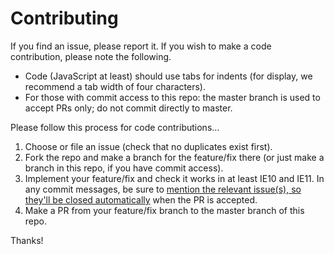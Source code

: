 Contributing
============

If you find an issue, please report it. If you wish to make a code
contribution, please note the following.

-   Code (JavaScript at least) should use tabs for indents (for display,
    we recommend a tab width of four characters).
-   For those with commit access to this repo: the master branch is used
    to accept PRs only; do not commit directly to master.

Please follow this process for code contributions...

1.  Choose or file an issue (check that no duplicates exist first).
2.  Fork the repo and make a branch for the feature/fix there (or just
    make a branch in this repo, if you have commit access).
3.  Implement your feature/fix and check it works in at least IE10 and
    IE11. In any commit messages, be sure to [mention the relevant
    issue(s), so they'll be closed
    automatically](https://help.github.com/articles/closing-issues-via-commit-messages/)
    when the PR is accepted.
4.  Make a PR from your feature/fix branch to the master branch of this
    repo.

Thanks!
